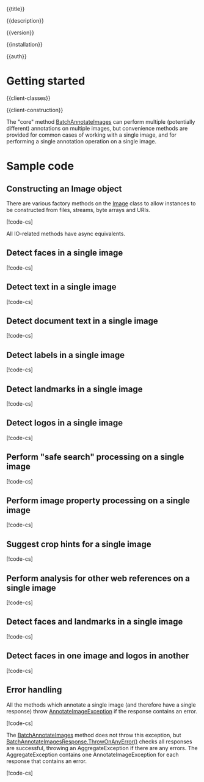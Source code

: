 {{title}}

{{description}}

{{version}}

{{installation}}

{{auth}}

# Getting started

{{client-classes}}

{{client-construction}}

The "core" method [BatchAnnotateImages](obj/api/Google.Cloud.Vision.V1P1Beta1.ImageAnnotatorClient.yml#Google_Cloud_Vision_V1P1Beta1_ImageAnnotatorClient_BatchAnnotateImages_System_Collections_Generic_IEnumerable_Google_Cloud_Vision_V1P1Beta1_AnnotateImageRequest__Google_Api_Gax_Grpc_CallSettings_)
can perform multiple (potentially different) annotations on multiple
images, but convenience methods are provided for common cases of
working with a single image, and for performing a single annotation
operation on a single image.

# Sample code

## Constructing an Image object

There are various factory methods on the
[Image](obj/api/Google.Cloud.Vision.V1P1Beta1.Image.yml) class to allow
instances to be constructed from files, streams, byte arrays and URIs.

[!code-cs[](obj/snippets/Google.Cloud.Vision.V1P1Beta1.Image.txt#FactoryMethods)]

All IO-related methods have async equivalents.

## Detect faces in a single image

[!code-cs[](obj/snippets/Google.Cloud.Vision.V1P1Beta1.ImageAnnotatorClient.txt#DetectFaces)]

## Detect text in a single image

[!code-cs[](obj/snippets/Google.Cloud.Vision.V1P1Beta1.ImageAnnotatorClient.txt#DetectText)]

## Detect document text in a single image

[!code-cs[](obj/snippets/Google.Cloud.Vision.V1P1Beta1.ImageAnnotatorClient.txt#DetectDocumentText)]

## Detect labels in a single image

[!code-cs[](obj/snippets/Google.Cloud.Vision.V1P1Beta1.ImageAnnotatorClient.txt#DetectLabels)]

## Detect landmarks in a single image

[!code-cs[](obj/snippets/Google.Cloud.Vision.V1P1Beta1.ImageAnnotatorClient.txt#DetectLandmarks)]

## Detect logos in a single image

[!code-cs[](obj/snippets/Google.Cloud.Vision.V1P1Beta1.ImageAnnotatorClient.txt#DetectLogos)]

## Perform "safe search" processing on a single image

[!code-cs[](obj/snippets/Google.Cloud.Vision.V1P1Beta1.ImageAnnotatorClient.txt#DetectSafeSearch)]

## Perform image property processing on a single image

[!code-cs[](obj/snippets/Google.Cloud.Vision.V1P1Beta1.ImageAnnotatorClient.txt#DetectImageProperties)]

## Suggest crop hints for a single image

[!code-cs[](obj/snippets/Google.Cloud.Vision.V1P1Beta1.ImageAnnotatorClient.txt#DetectCropHints)]

## Perform analysis for other web references on a single image

[!code-cs[](obj/snippets/Google.Cloud.Vision.V1P1Beta1.ImageAnnotatorClient.txt#DetectWebInformation)]

## Detect faces and landmarks in a single image

[!code-cs[](obj/snippets/Google.Cloud.Vision.V1P1Beta1.ImageAnnotatorClient.txt#Annotate)]

## Detect faces in one image and logos in another

[!code-cs[](obj/snippets/Google.Cloud.Vision.V1P1Beta1.ImageAnnotatorClient.txt#BatchAnnotateImages)]

## Error handling

All the methods which annotate a single image (and therefore have a single response) throw
[AnnotateImageException](obj/api/Google.Cloud.Vision.V1P1Beta1.AnnotateImageException.yml) if the response
contains an error.

[!code-cs[](obj/snippets/Google.Cloud.Vision.V1P1Beta1.ImageAnnotatorClient.txt#ErrorHandling_SingleImage)]

The [BatchAnnotateImages](obj/api/Google.Cloud.Vision.V1P1Beta1.ImageAnnotatorClient.yml#Google_Cloud_Vision_V1P1Beta1_ImageAnnotatorClient_BatchAnnotateImages_System_Collections_Generic_IEnumerable_Google_Cloud_Vision_V1P1Beta1_AnnotateImageRequest__Google_Api_Gax_Grpc_CallSettings_)
method does not throw this exception, but [BatchAnnotateImagesResponse.ThrowOnAnyError()](obj/api/Google.Cloud.Vision.V1P1Beta1.BatchAnnotateImagesResponse.yml##Google_Cloud_Vision_V1P1Beta1_BatchAnnotateImagesResponse_ThrowOnAnyError) checks
all responses are successful, throwing an AggregateException if there are any errors.
The AggregateException contains one AnnotateImageException for each response that contains an error.

[!code-cs[](obj/snippets/Google.Cloud.Vision.V1P1Beta1.BatchAnnotateImagesResponse.txt#ThrowOnAnyError)]
